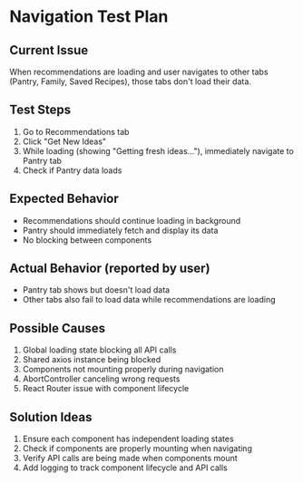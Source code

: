 # Navigation Test Plan

## Current Issue
When recommendations are loading and user navigates to other tabs (Pantry, Family, Saved Recipes), those tabs don't load their data.

## Test Steps
1. Go to Recommendations tab
2. Click "Get New Ideas" 
3. While loading (showing "Getting fresh ideas..."), immediately navigate to Pantry tab
4. Check if Pantry data loads

## Expected Behavior
- Recommendations should continue loading in background
- Pantry should immediately fetch and display its data
- No blocking between components

## Actual Behavior (reported by user)
- Pantry tab shows but doesn't load data
- Other tabs also fail to load data while recommendations are loading

## Possible Causes
1. Global loading state blocking all API calls
2. Shared axios instance being blocked
3. Components not mounting properly during navigation
4. AbortController canceling wrong requests
5. React Router issue with component lifecycle

## Solution Ideas
1. Ensure each component has independent loading states
2. Check if components are properly mounting when navigating
3. Verify API calls are being made when components mount
4. Add logging to track component lifecycle and API calls